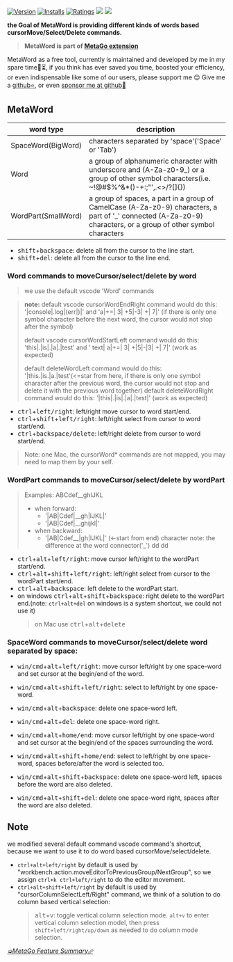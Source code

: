 [![Version](https://vsmarketplacebadge.apphb.com/version/metaseed.metaword.svg)](https://marketplace.visualstudio.com/items?itemName=metaseed.metaword)
[![Installs](https://vsmarketplacebadge.apphb.com/installs/metaseed.metaword.svg)](https://marketplace.visualstudio.com/items?itemName=metaseed.metaword)
[![Ratings](https://vsmarketplacebadge.apphb.com/rating/metaseed.metaword.svg)](https://marketplace.visualstudio.com/items?itemName=metaseed.metaword)
[![](https://img.shields.io/badge/TWITTER-%40metaseed-blue.svg?logo=twitter&style=flat)](https://twitter.com/metaseed)
[![](https://img.shields.io/badge/gitter-join_chat-1dce73.svg?style=flat&logo=gitter-white)](https://gitter.im/vscode-metago/community)

**the Goal of MetaWord is providing different kinds of words based cursorMove/Select/Delete commands.**

> **MetaWord is part of [MetaGo extension](https://marketplace.visualstudio.com/items?itemName=metaseed.metago)**

MetaWord as a free tool, currently is maintained and developed by me in my spare time🌙⏳, if you think has ever saved you time, boosted your efficiency, or even indispensable like some of our users, please support me 😊
Give me a  [github⭐](https://github.com/metaseed/metago), or even [sponsor me at github🍻](https://github.com/sponsors/metasong)

## MetaWord
|word type|description|
|---|---|
|SpaceWord(BigWord)| characters separated by 'space'('Space' or 'Tab')|
|Word|a group of alphanumeric character with underscore and (A-Za-z0-9_) or a group of other symbol characters(i.e. ~!@#$%^&*()-+:;"',.<>/?\[]{})|
|WordPart(SmallWord)| a group of spaces, a part in a group of CamelCase (A-Za-z0-9) characters, a part of '_' connected (A-Za-z0-9) characters, or a group of other symbol characters|

* <kbd>shift</kbd>+<kbd>backspace</kbd>: delete all from the cursor to the line start.
* <kbd>shift</kbd>+<kbd>del</kbd>: delete all from the cursor to the line end.

### Word commands to moveCursor/select/delete by word

> we use the default vscode 'Word' commands

> **note:**
> default vscode cursorWordEndRight command would do this:
> '|console|.log|(err|)|' and 'a|+=| 3| +5|-3| +| 7|' (if there is only one symbol character before the next word, the cursor would not stop after the symbol)
>
> default vscode cursorWordStartLeft command would do this:
> 'this|.|is|.|a|.|test' and ' text| a|+=| 3| +|5|-|3| +| 7|' (work as expected)
>
> default deleteWordLeft command would do this:
> '|this.|is.|a.|test'(<=star from here, if there is only one symbol character after the previous word, the cursor would not stop and delete it with the previous word together)
> default deleteWordRight command would do this:
> '|this|.|is|.|a|.|test|' (work as expected)


* <kbd>ctrl</kbd>+<kbd>left/right</kbd>: left/right move cursor to word start/end.
* <kbd>ctrl</kbd>+<kbd>shift</kbd>+<kbd>left/right</kbd>: left/right select from cursor to word start/end.
* <kbd>ctrl</kbd>+<kbd>backspace/delete</kbd>: left/right delete from cursor to word start/end.
> Note: one Mac, the cursorWord* commands are not mapped, you may need to map them by your self.

### WordPart commands to moveCursor/select/delete by wordPart
> Examples: ABCdef__ghIJKL
> * when forward:
>   * '|AB|Cdef|\_\_gh|IJKL|'
>   * '|AB|Cdef|\_\_ghijkl|'
> * when backward:
>   * '|AB|Cdef\_\_|gh|IJKL|' (<-start from end)
character
> note: the difference at the word connector('_')  dd    dd

* <kbd>ctrl</kbd>+<kbd>alt</kbd>+<kbd>left/right</kbd>: move cursor left/right to the wordPart start/end.
* <kbd>ctrl</kbd>+<kbd>alt</kbd>+<kbd>shift</kbd>+<kbd>left/right</kbd>: left/right select from cursor to the wordPart start/end.
* <kbd>ctrl</kbd>+<kbd>alt</kbd>+<kbd>backspace</kbd>: left delete to the wordPart start.
* on windows <kbd>ctrl</kbd>+<kbd>alt</kbd>+<kbd>shift</kbd>+<kbd>backspace</kbd>: right delete to the wordPart end.(note: `ctrl+alt+del` on windows is a system shortcut, we could not use it)
    > on Mac use <kbd>ctrl</kbd>+<kbd>alt</kbd>+<kbd>delete</kbd>

### SpaceWord commands to moveCursor/select/delete word separated by space:
* <kbd>win/cmd</kbd>+<kbd>alt</kbd>+<kbd>left/right</kbd>: move cursor left/right by one space-word and set cursor at the begin/end of the word.
* <kbd>win/cmd</kbd>+<kbd>alt</kbd>+<kbd>shift</kbd>+<kbd>left/right</kbd>: select to left/right by one space-word.
* <kbd>win/cmd</kbd>+<kbd>alt</kbd>+<kbd>backspace</kbd>: delete one space-word left.
* <kbd>win/cmd</kbd>+<kbd>alt</kbd>+<kbd>del</kbd>: delete one space-word right.

* <kbd>win/cmd</kbd>+<kbd>alt</kbd>+<kbd>home/end</kbd>: move cursor left/right by one space-word and set cursor at the begin/end of the spaces surrounding the word.
* <kbd>win/cmd</kbd>+<kbd>alt</kbd>+<kbd>shift</kbd>+<kbd>home/end</kbd>: select to left/right by one space-word, spaces before/after the word is selected too.
* <kbd>win/cmd</kbd>+<kbd>alt</kbd>+<kbd>shift</kbd>+<kbd>backspace</kbd>: delete one space-word left, spaces before the word are also deleted.
* <kbd>win/cmd</kbd>+<kbd>alt</kbd>+<kbd>shift</kbd>+<kbd>del</kbd>: delete one space-word right, spaces after the word are also deleted.

## Note
we modified several default command vscode command's shortcut, because we want to use it to do word based cursorMove/select/delete.
* `ctrl+alt+left/right` by default is used by "workbench.action.moveEditorToPreviousGroup/NextGroup", so we assign `ctrl+k ctrl+left/right` to do the editor movement.
* `ctrl+alt+shift+left/right` by default is used by "cursorColumnSelectLeft/Right" command, we think of a solution to do column based vertical selection:
    > <kbd>alt</kbd>+<kbd>v</kbd>: toggle vertical column selection mode.
    > `alt+v` to enter vertical column selection model, then press `shift+left/right/up/down` as needed to do column mode selection.

[*➭MetaGo Feature Summary⮵*](https://github.com/metaseed/metaGo/blob/master/README.md#features-summary)

